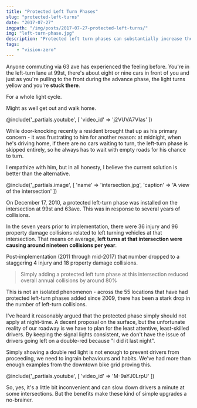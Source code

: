 ```yaml
---
title: "Protected Left Turn Phases"
slug: "protected-left-turns"
date: "2017-07-27"
imgpath: "/img/posts/2017-07-27-protected-left-turns/"
img: "left-turn-phase.jpg"
description: "Protected left turn phases can substantially increase the safety of intersections, at the cost of a little bit of convenience"
tags: 
    - "vision-zero"
---
```


Anyone commuting via 63 ave has experienced the feeling before. You're in the left-turn lane at 99st, there's about eight or nine cars
in front of you and just as you're pulling to the front during the advance phase, the light turns yellow and you're **stuck there**.

For a whole light cycle.

Might as well get out and walk home.

@include('_partials.youtube', [ 'video_id' => 'j2VUVA7VIas' ])

While door-knocking recently a resident brought that up as his primary concern - it was frustrating to him for another reason:
at midnight, when he's driving home, if there are no cars waiting to turn, the left-turn phase is skipped entirely, so he
always has to wait with empty roads for his chance to turn.

I empathize with him, but in all honesty, I believe the current solution is better than the alternative.

@include('_partials.image', [ 'name' => 'intersection.jpg', 'caption' => 'A view of the intersection' ])

On December 17, 2010, a protected left-turn phase was installed on the intersection at 99st and 63ave. This was in response to
several years of collisions.

In the seven years prior to implementation, there were 36 injury and 96 property damage collisions related to left turning vehicles
at that intersection. That means on average, **left turns at that intersection were causing around nineteen collisions per year**.

Post-implementation (2011 through mid-2017) that number dropped to a staggering 4 injury and 18 property damage collisions.

> Simply adding a protected left turn phase at this intersection reduced overall annual collisions by around 80%

This is not an isolated phenomenon - across the 55 locations that have had protected left-turn phases added since 2009,
there has been a stark drop in the number of left-turn collisions.

I've heard it reasonably argued that the protected phase simply should not apply at night-time. A decent proposal on the surface,
but the unfortunate reality of our roadway is we have to plan for the least attentive, least-skilled drivers. By keeping
the signal lights consistent, we don't have the issue of drivers going left on a double-red because "I did it last night".

Simply showing a double red light is not enough to prevent drivers from proceeding, we need to ingrain behaviours and habits.
We've had more than enough examples from the downtown bike grid proving this.

@include('_partials.youtube', [ 'video_id' => 'M-9aYJ0LrpU' ])

So, yes, it's a little bit inconvenient and can slow down drivers a minute at some intersections. But the benefits make
these kind of simple upgrades a no-brainer.
